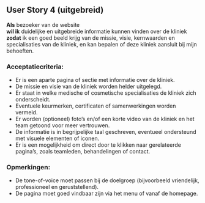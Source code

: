 ## User Story 4 (uitgebreid)

**Als** bezoeker van de website  
**wil ik** duidelijke en uitgebreide informatie kunnen vinden over de kliniek  
**zodat** ik een goed beeld krijg van de missie, visie, kernwaarden en specialisaties van de kliniek, en kan bepalen of deze kliniek aansluit bij mijn behoeften.

### Acceptatiecriteria:
- Er is een aparte pagina of sectie met informatie over de kliniek.
- De missie en visie van de kliniek worden helder uitgelegd.
- Er staat in welke medische of cosmetische specialisaties de kliniek zich onderscheidt.
- Eventuele keurmerken, certificaten of samenwerkingen worden vermeld.
- Er worden (optioneel) foto’s en/of een korte video van de kliniek en het team getoond voor meer vertrouwen.
- De informatie is in begrijpelijke taal geschreven, eventueel ondersteund met visuele elementen of iconen.
- Er is een mogelijkheid om direct door te klikken naar gerelateerde pagina’s, zoals teamleden, behandelingen of contact.

### Opmerkingen:
- De tone-of-voice moet passen bij de doelgroep (bijvoorbeeld vriendelijk, professioneel en geruststellend).
- De pagina moet goed vindbaar zijn via het menu of vanaf de homepage.
